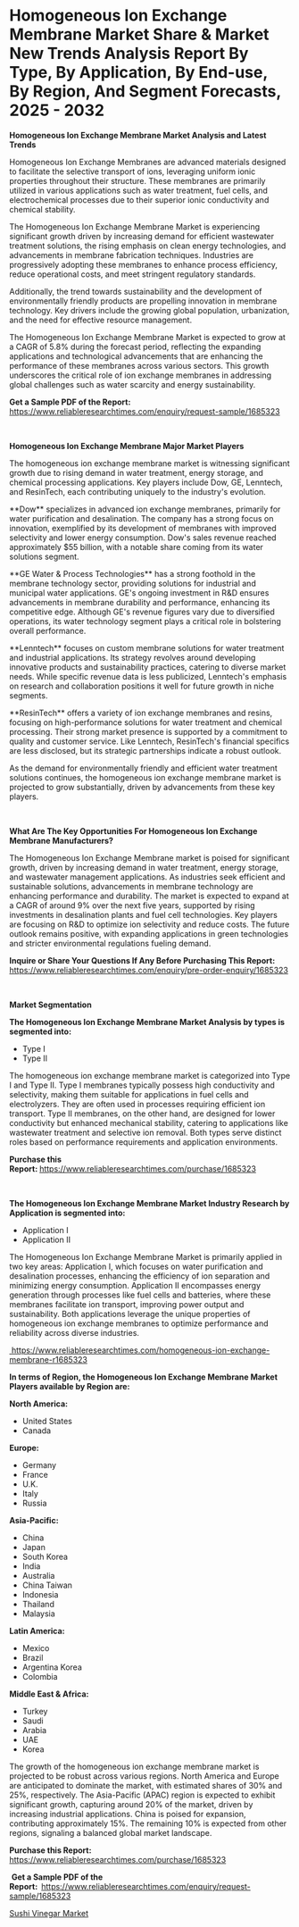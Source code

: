 <p><h1>Homogeneous Ion Exchange Membrane Market Share & Market New Trends Analysis Report By Type, By Application, By End-use, By Region, And Segment Forecasts, 2025 - 2032</h1></p><p><strong>Homogeneous Ion Exchange Membrane Market Analysis and Latest Trends</strong></p>
<p><p>Homogeneous Ion Exchange Membranes are advanced materials designed to facilitate the selective transport of ions, leveraging uniform ionic properties throughout their structure. These membranes are primarily utilized in various applications such as water treatment, fuel cells, and electrochemical processes due to their superior ionic conductivity and chemical stability.</p><p>The Homogeneous Ion Exchange Membrane Market is experiencing significant growth driven by increasing demand for efficient wastewater treatment solutions, the rising emphasis on clean energy technologies, and advancements in membrane fabrication techniques. Industries are progressively adopting these membranes to enhance process efficiency, reduce operational costs, and meet stringent regulatory standards. </p><p>Additionally, the trend towards sustainability and the development of environmentally friendly products are propelling innovation in membrane technology. Key drivers include the growing global population, urbanization, and the need for effective resource management. </p><p>The Homogeneous Ion Exchange Membrane Market is expected to grow at a CAGR of 5.8% during the forecast period, reflecting the expanding applications and technological advancements that are enhancing the performance of these membranes across various sectors. This growth underscores the critical role of ion exchange membranes in addressing global challenges such as water scarcity and energy sustainability.</p></p>
<p><strong>Get a Sample PDF of the Report:&nbsp;</strong> <a href="https://www.reliableresearchtimes.com/enquiry/request-sample/1685323?utm_campaign=3492&utm_medium=2&utm_source=Github&utm_content=ia&utm_term=26032025&utm_id=homogeneous-ion-exchange-membrane">https://www.reliableresearchtimes.com/enquiry/request-sample/1685323</a></p>
<p>&nbsp;</p>
<p><strong>Homogeneous Ion Exchange Membrane Major Market Players</strong></p>
<p><p>The homogeneous ion exchange membrane market is witnessing significant growth due to rising demand in water treatment, energy storage, and chemical processing applications. Key players include Dow, GE, Lenntech, and ResinTech, each contributing uniquely to the industry's evolution.</p><p>**Dow** specializes in advanced ion exchange membranes, primarily for water purification and desalination. The company has a strong focus on innovation, exemplified by its development of membranes with improved selectivity and lower energy consumption. Dow's sales revenue reached approximately $55 billion, with a notable share coming from its water solutions segment.</p><p>**GE Water & Process Technologies** has a strong foothold in the membrane technology sector, providing solutions for industrial and municipal water applications. GE's ongoing investment in R&D ensures advancements in membrane durability and performance, enhancing its competitive edge. Although GE's revenue figures vary due to diversified operations, its water technology segment plays a critical role in bolstering overall performance.</p><p>**Lenntech** focuses on custom membrane solutions for water treatment and industrial applications. Its strategy revolves around developing innovative products and sustainability practices, catering to diverse market needs. While specific revenue data is less publicized, Lenntech's emphasis on research and collaboration positions it well for future growth in niche segments.</p><p>**ResinTech** offers a variety of ion exchange membranes and resins, focusing on high-performance solutions for water treatment and chemical processing. Their strong market presence is supported by a commitment to quality and customer service. Like Lenntech, ResinTech's financial specifics are less disclosed, but its strategic partnerships indicate a robust outlook.</p><p>As the demand for environmentally friendly and efficient water treatment solutions continues, the homogeneous ion exchange membrane market is projected to grow substantially, driven by advancements from these key players.</p></p>
<p>&nbsp;</p>
<p><strong>What Are The Key Opportunities For Homogeneous Ion Exchange Membrane Manufacturers?</strong></p>
<p><p>The Homogeneous Ion Exchange Membrane market is poised for significant growth, driven by increasing demand in water treatment, energy storage, and wastewater management applications. As industries seek efficient and sustainable solutions, advancements in membrane technology are enhancing performance and durability. The market is expected to expand at a CAGR of around 9% over the next five years, supported by rising investments in desalination plants and fuel cell technologies. Key players are focusing on R&D to optimize ion selectivity and reduce costs. The future outlook remains positive, with expanding applications in green technologies and stricter environmental regulations fueling demand.</p></p>
<p><strong>Inquire or Share Your Questions If Any Before Purchasing This Report:</strong> <a href="https://www.reliableresearchtimes.com/enquiry/pre-order-enquiry/1685323?utm_campaign=3492&utm_medium=2&utm_source=Github&utm_content=ia&utm_term=26032025&utm_id=homogeneous-ion-exchange-membrane">https://www.reliableresearchtimes.com/enquiry/pre-order-enquiry/1685323</a></p>
<p>&nbsp;</p>
<p><strong>Market Segmentation</strong></p>
<p><strong>The Homogeneous Ion Exchange Membrane Market Analysis by types is segmented into:</strong></p>
<p><ul><li>Type I</li><li>Type II</li></ul></p>
<p><p>The homogeneous ion exchange membrane market is categorized into Type I and Type II. Type I membranes typically possess high conductivity and selectivity, making them suitable for applications in fuel cells and electrolyzers. They are often used in processes requiring efficient ion transport. Type II membranes, on the other hand, are designed for lower conductivity but enhanced mechanical stability, catering to applications like wastewater treatment and selective ion removal. Both types serve distinct roles based on performance requirements and application environments.</p></p>
<p><strong>Purchase this Report:&nbsp;</strong><a href="https://www.reliableresearchtimes.com/purchase/1685323?utm_campaign=3492&utm_medium=2&utm_source=Github&utm_content=ia&utm_term=26032025&utm_id=homogeneous-ion-exchange-membrane">https://www.reliableresearchtimes.com/purchase/1685323</a></p>
<p>&nbsp;</p>
<p><strong>The Homogeneous Ion Exchange Membrane Market Industry Research by Application is segmented into:</strong></p>
<p><ul><li>Application I</li><li>Application II</li></ul></p>
<p><p>The Homogeneous Ion Exchange Membrane Market is primarily applied in two key areas: Application I, which focuses on water purification and desalination processes, enhancing the efficiency of ion separation and minimizing energy consumption. Application II encompasses energy generation through processes like fuel cells and batteries, where these membranes facilitate ion transport, improving power output and sustainability. Both applications leverage the unique properties of homogeneous ion exchange membranes to optimize performance and reliability across diverse industries.</p></p>
<p><a href="https://www.reliableresearchtimes.com/homogeneous-ion-exchange-membrane-r1685323?utm_campaign=3492&utm_medium=2&utm_source=Github&utm_content=ia&utm_term=26032025&utm_id=homogeneous-ion-exchange-membrane">&nbsp;https://www.reliableresearchtimes.com/homogeneous-ion-exchange-membrane-r1685323</a></p>
<p><strong>In terms of Region, the Homogeneous Ion Exchange Membrane Market Players available by Region are:</strong></p>
<p>
    <p> <strong> North America: </strong>
        <ul>
            <li>United States</li>
            <li>Canada</li>
        </ul>
        </p> 
    <p> <strong> Europe: </strong>
        <ul>
            <li>Germany</li>
            <li>France</li>
            <li>U.K.</li>
            <li>Italy</li>
            <li>Russia</li>
        </ul>
        </p> 
    <p> <strong> Asia-Pacific: </strong>
        <ul>
            <li>China</li>
            <li>Japan</li>
            <li>South Korea</li>
            <li>India</li>
            <li>Australia</li>
            <li>China Taiwan</li>
            <li>Indonesia</li>
            <li>Thailand</li>
            <li>Malaysia</li>
        </ul>
        </p> 
    <p> <strong> Latin America: </strong>
        <ul>
            <li>Mexico</li>
            <li>Brazil</li>
            <li>Argentina Korea</li>
            <li>Colombia</li>
        </ul>
        </p> 
    <p> <strong> Middle East & Africa: </strong>
        <ul>
            <li>Turkey</li>
            <li>Saudi</li>
            <li>Arabia</li>
            <li>UAE</li>
            <li>Korea</li>
        </ul>
    </p>
    </p>
<p><p>The growth of the homogeneous ion exchange membrane market is projected to be robust across various regions. North America and Europe are anticipated to dominate the market, with estimated shares of 30% and 25%, respectively. The Asia-Pacific (APAC) region is expected to exhibit significant growth, capturing around 20% of the market, driven by increasing industrial applications. China is poised for expansion, contributing approximately 15%. The remaining 10% is expected from other regions, signaling a balanced global market landscape.</p></p>
<p><strong>Purchase this Report: </strong><a href="https://www.reliableresearchtimes.com/purchase/1685323?utm_campaign=3492&utm_medium=2&utm_source=Github&utm_content=ia&utm_term=26032025&utm_id=homogeneous-ion-exchange-membrane">https://www.reliableresearchtimes.com/purchase/1685323</a></p>
<p>&nbsp;<strong>Get a Sample PDF of the Report:&nbsp;&nbsp;</strong><a href="https://www.reliableresearchtimes.com/enquiry/request-sample/1685323?utm_campaign=3492&utm_medium=2&utm_source=Github&utm_content=ia&utm_term=26032025&utm_id=homogeneous-ion-exchange-membrane">https://www.reliableresearchtimes.com/enquiry/request-sample/1685323</a></p>
<p><strong></strong></p>
<p><p><a href="https://github.com/pichuaadh0/Market-Research-Report-List-1/blob/main/sushi-vinegar-market.md?utm_campaign=3492&utm_medium=2&utm_source=Github&utm_content=ia&utm_term=26032025&utm_id=homogeneous-ion-exchange-membrane">Sushi Vinegar Market</a></p></p>